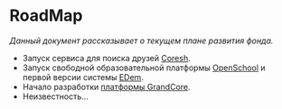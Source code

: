 # RoadMap

_Данный документ рассказывает о текущем плане развития фонда._

- Запуск сервиса для поиска друзей [Coresh](ru/2.4-coresh/coresh.md).
- Запуск свободной образовательной платформы [OpenSchool](ru/2.3-openschool/openschool.md) и первой версии системы [EDem](ru/2.1-edem/edem.md).
- Начало разработки [платформы GrandCore](ru/2.2-grandcore/grandcore.md).
- Неизвестность...
